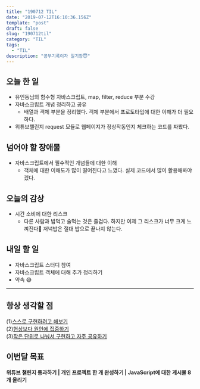 ```yaml
---
title: "190712 TIL"
date: "2019-07-12T16:10:36.156Z"
template: "post"
draft: false
slug: "190712til"
category: "TIL"
tags:
  - "TIL"
description: "공부기록이자 일기장😇"
---
```


## 오늘 한 일

- 유인동님의 함수형 자바스크립트, map, filter, reduce 부분 수강
- 자바스크립트 개념 정리하고 공유
  - 배열과 객체 부분을 정리했다. 객체 부분에서 프로토타입에 대한 이해가 더 필요하다.
- 위튜브챌린지 request 모듈로 웹페이지가 정상작동인지 체크하는 코드를 짜봤다.

## 넘어야 할 장애물

- 자바스크립트에서 필수적인 개념들에 대한 이해
  - 객체에 대한 이해도가 많이 떨어진다고 느꼈다. 실제 코드에서 많이 활용해봐야겠다.

## 오늘의 감상

- 시간 소비에 대한 리스크
  - 다른 사람과 밥먹고 술먹는 것은 즐겁다. 하지만 이제 그 리스크가 너무 크게 느껴진다🤣 저녁밥은 절대 밥으로 끝나지 않는다.

## 내일 할 일

- 자바스크립트 스터디 참여
- 자바스크립트 객체에 대해 추가 정리하기
- 약속 😅

---



## 항상 생각할 점

(1)<u>스스로 구현하려고 해보기</u> <br>(2)<u>현상보다 원인에 집중하기</u> <br>(3)<u>작은 단위로 나눠서 구현하고 자주 공유하기</u>



## 이번달 목표

**위튜브 챌린지 통과하기 | 개인 프로젝트 한 개 완성하기 | JavaScript에 대한 게시물 8개 올리기**

